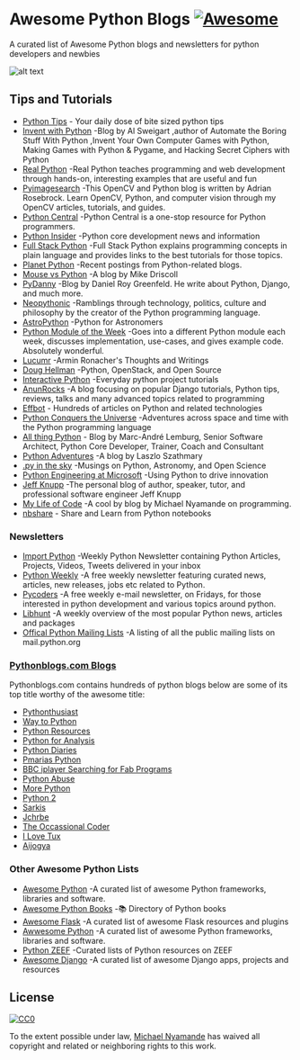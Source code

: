 # Awesome Python Blogs [![Awesome](https://cdn.rawgit.com/sindresorhus/awesome/d7305f38d29fed78fa85652e3a63e154dd8e8829/media/badge.svg)](https://github.com/sindresorhus/awesome)

A curated list of Awesome Python blogs and newsletters for python developers and newbies

![alt text](https://www.python.org/static/opengraph-icon-200x200.png)
## Tips and Tutorials

* [Python Tips](https://pythontips.com/)	  - Your daily dose of bite sized python tips
* [Invent with Python](http://inventwithpython.com/blog/)	-Blog by Al Sweigart ,author of Automate the Boring Stuff With Python ,Invent Your Own Computer Games with Python, Making Games with Python & Pygame, and Hacking Secret Ciphers with Python
* [Real Python](https://realpython.com/blog/)	-Real Python teaches programming and web development through hands-on, interesting examples that are useful and fun
* [Pyimagesearch](http://www.pyimagesearch.com/)	-This OpenCV and Python blog is written by Adrian Rosebrock. Learn OpenCV, Python, and computer vision through my OpenCV articles, tutorials, and guides.
* [Python Central](http://pythoncentral.io/)	-Python Central is a one-stop resource for Python programmers.
* [Python Insider](http://blog.python.org/)	-Python core development news and information
* [Full Stack Python](https://www.fullstackpython.com/blog.html)	-Full Stack Python explains programming concepts in plain language and provides links to the best tutorials for those topics.
* [Planet Python](http://planetpython.org/)	-Recent postings from Python-related blogs.
* [Mouse vs Python](http://www.blog.pythonlibrary.org/)	-A blog by Mike Driscoll
* [PyDanny](http://pydanny.com/)	-Blog by Daniel Roy Greenfeld. He write about Python, Django, and much more.
* [Neopythonic](http://neopythonic.blogspot.in/)	-Ramblings through technology, politics, culture and philosophy by the creator of the Python programming language.
* [AstroPython](http://www.astropython.org/blog/)	-Python for Astronomers
* [Python Module of the Week](https://pymotw.com)	-Goes into a different Python module each week, discusses implementation, use-cases, and gives example code. Absolutely wonderful.
* [Lucumr](http://lucumr.pocoo.org/)	-Armin Ronacher's Thoughts and Writings
* [Doug Hellman](https://doughellmann.com/blog/)	-Python, OpenStack, and Open Source
* [Interactive Python](http://interactivepython.org/runestone/static/everyday/index.html)	-Everyday python project tutorials
* [AnunRocks](http://arunrocks.com/)	-A blog focusing on popular Django tutorials, Python tips, reviews, talks and many advanced topics related to programming
* [Effbot](http://effbot.org/)	- Hundreds of articles on Python and related technologies
* [Python Conquers the Universe](https://pythonconquerstheuniverse.wordpress.com/)	-Adventures across space and time with the Python programming language
* [All thing Python](http://www.malemburg.com/)	- Blog by Marc-André Lemburg, Senior Software Architect, Python Core Developer, Trainer, Coach and Consultant
* [Python Adventures](https://pythonadventures.wordpress.com/)	-A blog by  Laszlo Szathmary
* [.py in the sky](http://astrofrog.github.io/)	-Musings on Python, Astronomy, and Open Science
* [Python Engineering at Microsoft](https://blogs.msdn.microsoft.com/pythonengineering/ ) -Using Python to drive innovation
* [Jeff Knupp](https://jeffknupp.com/)	-The personal blog of author, speaker, tutor, and professional software engineer Jeff Knupp
* [My Life of Code](https://mikeyny.github.io/)	-A cool by blog by Michael Nyamande on programming.
* [nbshare](https://www.nbshare.io/notebooks/python/) - Share and Learn from Python notebooks


### Newsletters

* [Import Python](http://importpython.com/)	-Weekly Python Newsletter containing Python Articles, Projects, Videos, Tweets delivered in your inbox
* [Python Weekly](http://www.pythonweekly.com/)	-A free weekly newsletter featuring curated news, articles, new releases, jobs etc related to Python.
* [Pycoders](http://pycoders.com/)	-A free weekly e-mail newsletter, on Fridays, for those interested in python development and various topics around python.
* [Libhunt](https://python.libhunt.com/newsletter)	-A weekly overview of the most popular Python news, articles and packages
* [Offical Python Mailing Lists](https://mail.python.org/mailman/listinfo)	-A listing of all the public mailing lists on mail.python.org

### [Pythonblogs.com Blogs](http://www.pythonblogs.com/)

Pythonblogs.com contains hundreds of python blogs below are some of its top title worthy of the awesome title:
* [Pythonthusiast](http://pythonthusiast.pythonblogs.com/)
* [Way to Python](http://waytopython.pythonblogs.com/)
* [Python Resources](http://python-resources.pythonblogs.com/)
* [Python for Analysis](http://python-for-analysts.pythonblogs.com/)
* [Python Diaries](http://python-diaries.pythonblogs.com/)
* [Pmarias Python](http://pmarinas-python.pythonblogs.com/)
* [BBC iplayer Searching for Fab Programs](http://bbc-iplayer-searching-for-fab-programs.pythonblogs.com/)
* [Python Abuse](http://pythonabuse.pythonblogs.com/295_pythonabuse)
* [More Python](http://morepython.pythonblogs.com/316_morepython)
* [Python 2](http://python2.pythonblogs.com/282_python)
* [Sarkis](http://sarkis.pythonblogs.com/292_sarkis)
* [Jchrbe](http://jchrbe.pythonblogs.com/247_jchrbe)
* [The Occassional Coder](http://the-occasional-coder.pythonblogs.com)
* [I Love Tux](http://ilovetux.pythonblogs.com/280_ilovetux)
* [Aijogya](http://aijogja.pythonblogs.com/251_aijogja)


### 	Other Awesome Python Lists

* [Awesome Python](https://codeload.github.com/vinta/awesome-python)	-A curated list of awesome Python frameworks, libraries and software.	
* [Awesome Python Books](https://github.com/Junnplus/awesome-python-books)	-:books: Directory of Python books
* [Awesome Flask](https://github.com/humiaozuzu/awesome-flask	)	-A curated list of awesome Flask resources and plugins
* [Awwesome Python](https://github.com/uhub/awesome-python )	-A curated list of awesome Python frameworks, libraries and software.
* [Python ZEEF](https://python.zeef.com/)	-Curated lists of Python resources on ZEEF
* [Awesome Django](http://awesome-django.com/)	-A curated list of awesome Django apps, projects and resources

## License

[![CC0](http://i.creativecommons.org/p/zero/1.0/88x31.png)](http://creativecommons.org/publicdomain/zero/1.0/)

To the extent possible under law, [Michael Nyamande](https://github.com/mikeyny) has waived all copyright and related or neighboring rights to this work.
